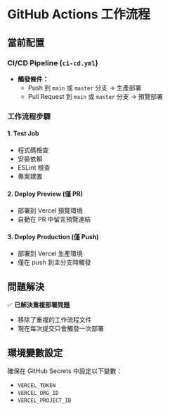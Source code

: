# GitHub Actions 工作流程

## 當前配置

### CI/CD Pipeline (`ci-cd.yml`)

- **觸發條件：**
  - Push 到 `main` 或 `master` 分支 → 生產部署
  - Pull Request 到 `main` 或 `master` 分支 → 預覽部署

### 工作流程步驟

#### 1. Test Job

- 程式碼檢查
- 安裝依賴
- ESLint 檢查
- 專案建置

#### 2. Deploy Preview (僅 PR)

- 部署到 Vercel 預覽環境
- 自動在 PR 中留言預覽連結

#### 3. Deploy Production (僅 Push)

- 部署到 Vercel 生產環境
- 僅在 push 到主分支時觸發

## 問題解決

✅ **已解決重複部署問題**

- 移除了重複的工作流程文件
- 現在每次提交只會觸發一次部署

## 環境變數設定

確保在 GitHub Secrets 中設定以下變數：

- `VERCEL_TOKEN`
- `VERCEL_ORG_ID`
- `VERCEL_PROJECT_ID`
